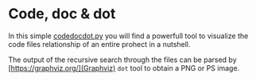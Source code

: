 # Code, doc & dot

In this simple [codedocdot.py](script) you will find a powerfull tool to visualize the code files relationship of an entire prohect in a nutshell.

The output of the recursive search through the files can be parsed by [https://graphviz.org/](Graphviz) ```dot``` tool to obtain a PNG or PS image.
